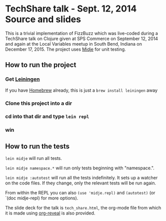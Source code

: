 # TechShare talk - Sept. 12, 2014 Source and slides

This is a trivial implementation of FizzBuzz which was live-coded during a 
TechShare talk on Clojure given at SPS Commerce on September 12, 2014 and again 
at the Local Variables meetup in South Bend, Indiana on December 17, 2015.
The project uses [Midje](https://github.com/marick/Midje/) for unit testing.

## How to run the project

### Get [Leiningen](https://leiningen.org/)
If you have [Homebrew](https://brew.sh/) already, this is just a `brew install leiningen` away
### Clone this project into a dir
### cd into that dir and type `lein repl`
### win

## How to run the tests

`lein midje` will run all tests.

`lein midje namespace.*` will run only tests beginning with "namespace.".

`lein midje :autotest` will run all the tests indefinitely. It sets up a
watcher on the code files. If they change, only the relevant tests will be
run again.

From within the REPL you can also `(use 'midje.repl)` and `(autotest)` 
(or `(doc midje-repl) for more options).

The slide deck for the talk is `tech_share.html`, the org-mode file from which
it is made using [org-reveal](https://github.com/yjwen/org-reveal) is also 
provided.
